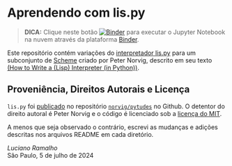 # Aprendendo com lis.py

> **DICA:** Clique neste botão
[![Binder](https://mybinder.org/badge_logo.svg)](https://mybinder.org/v2/gh/fluentpython/lispy/HEAD?labpath=workshops%2Fpythonsudeste2024%2Flispyturtle.ipynb)
para executar o Jupyter Notebook na nuvem através da plataforma [Binder](https://mybinder.readthedocs.io/en/latest/).


Este repositório contém variações do
[interpretador lis.py](https://github.com/norvig/pytudes/blob/c33cd6835a506a57d9fe73e3a8317d49babb13e8/py/lis.py)
para um subconjunto de
[Scheme](https://en.wikipedia.org/wiki/Scheme_(programming_language))
criado por Peter Norvig, descrito em seu texto
[(How to Write a (Lisp) Interpreter (in Python))](https://norvig.com/lispy.html).

## Proveniência, Direitos Autorais e Licença

`lis.py` foi
[publicado](https://github.com/norvig/pytudes/blob/c33cd6835a506a57d9fe73e3a8317d49babb13e8/py/lis.py)
no repositório [`norvig/pytudes`](https://github.com/norvig/pytudes) no Github.
O detentor do direito autoral é Peter Norvig e o código é licenciado sob a
[licença do MIT](https://github.com/norvig/pytudes/blob/60168bce8cdfacf57c92a5b2979f0b2e95367753/LICENSE).

A menos que seja observado o contrário,
escrevi as mudanças e adições descritas nos arquivos README em cada diretório.

*Luciano Ramalho*<br/>
São Paulo, 5 de julho de 2024
